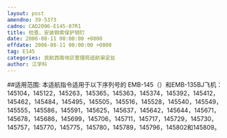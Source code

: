```yaml
---
layout: post
amendno: 39-5373
cadno: CAD2006-E145-07R1
title: 检查、安装钢索保护销钉
date: 2006-08-11 00:00:00 +0800
effdate: 2006-08-11 00:00:00 +0800
tag: E145
categories: 民航西南地区管理局适航审定处
author: 江学科
---
```


##适用范围:
本适航指令适用于以下序列号的 EMB-145（）和EMB-135BJ飞机： 145104，145122，145263，145365，145363，145374，145392，145412， 145462，145484，145495，145505，145516，145528，145540，145549， 145555，145586，145591，145625，145637，145642，145644，145671， 145678，145686，145699，145706，145711，145717，145729，145730， 145757，145770，145775，145780，145789，145796，145802和145809。

